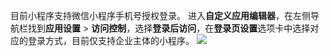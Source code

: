 目前小程序支持微信小程序手机号授权登录。
进入**自定义应用编辑器**，在左侧导航栏找到**应用设置** > **访问控制**，选择**登录后访问**，在**登录页设置**选项卡中选择对应的登录方式，目前仅支持企业主体的小程序。
![](https://qcloudimg.tencent-cloud.cn/raw/9bf5003ea8e7682dbcbc734f772fd26f.png)
